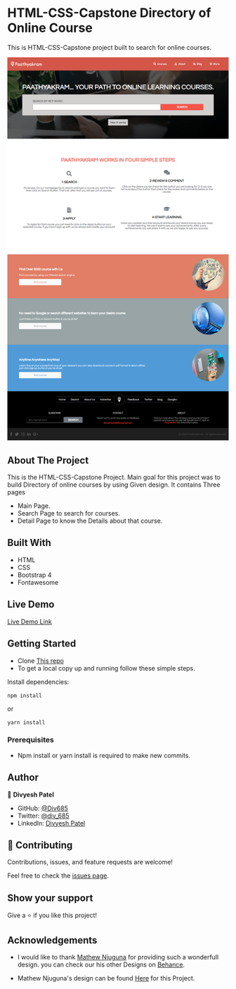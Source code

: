 # HTML-CSS-Capstone Directory of Online Course

This is HTML-CSS-Capstone project built to search for online courses.

![screenshot](./assets/img/screencapture.png)

## About The Project

This is the HTML-CSS-Capstone Project. Main goal for this project was to build Directory of online courses by using Given design.
It contains Three pages

- Main Page.
- Search Page to search for courses.
- Detail Page to know the Details about that course.

## Built With

- HTML
- CSS
- Bootstrap 4
- Fontawesome

## Live Demo

[Live Demo Link](https://awesome-jang-809c28.netlify.app/index.html)

## Getting Started

- Clone [This repo](https://github.com/Div685/HTML-CSS-Capstone)
- To get a local copy up and running follow these simple steps.

Install dependencies:

```
npm install
```

or

```
yarn install
```

### Prerequisites

- Npm install or yarn install is required to make new commits.

## Author

👤 **Divyesh Patel**

- GitHub: [@Div685](https://github.com/Div685)
- Twitter: [@div_685](https://www.linkedin.com/in/divyesh-patel-2a15a6107)
- LinkedIn: [Divyesh Patel](https://www.linkedin.com/in/divyesh-patel-2a15a6107)

## 🤝 Contributing

Contributions, issues, and feature requests are welcome!

Feel free to check the [issues page](https://github.com/Div685/HTML-CSS-Capstone/issues).

## Show your support

Give a ⭐️ if you like this project!

## Acknowledgements

- I would like to thank [Mathew Njuguna](https://www.behance.net/mathewnjuguna) for providing such a wonderfull design. you can check our his other Designs on [Behance](https://www.behance.net/mathewnjuguna).

- Mathew Njuguna's design can be found [Here](https://www.behance.net/gallery/25563385/PatashuleKE) for this Project.
